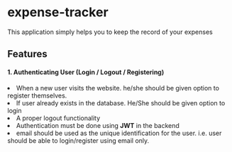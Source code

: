 <h1>expense-tracker</h1>
This application simply helps you to keep the record of your expenses

<h2>Features</h2>
<h4>1. Authenticating User (Login / Logout / Registering)</h4>
<li>When a new user visits the website. he/she should be given option to register themselves.</li>
<li>If user already exists in the database. He/She should be given option to login</li>
<li>A proper logout functionality</li>
<li>Authentication must be done using <strong>JWT</strong> in the backend</li>
<li>email should be used as the unique identification for the user. i.e. user should be able to login/register using email only.</li>
